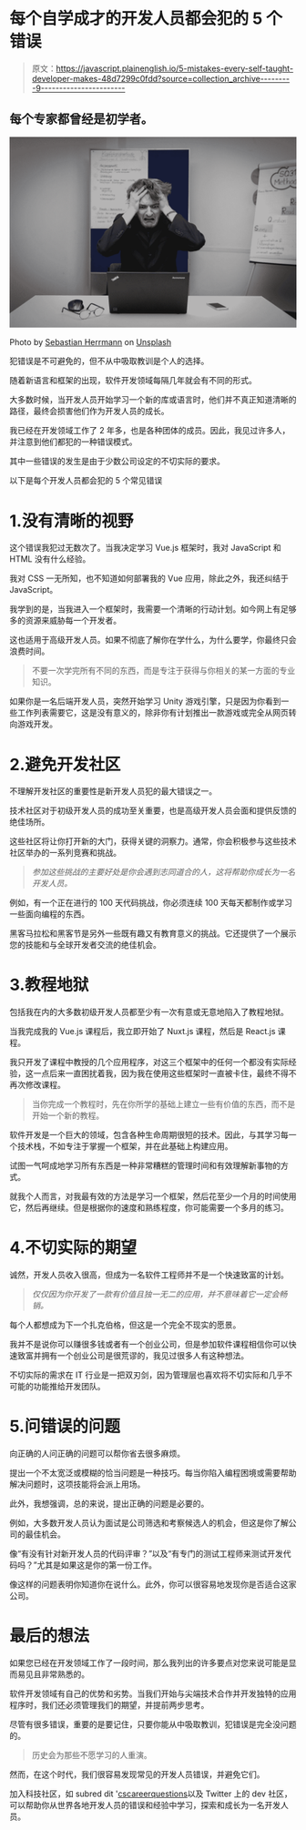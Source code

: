 # 每个自学成才的开发人员都会犯的 5 个错误

> 原文：<https://javascript.plainenglish.io/5-mistakes-every-self-taught-developer-makes-48d7299c0fdd?source=collection_archive---------9----------------------->

## 每个专家都曾经是初学者。

![](img/60158ad4147fa393af62a59aef848605.png)

Photo by [Sebastian Herrmann](https://unsplash.com/@officestock?utm_source=medium&utm_medium=referral) on [Unsplash](https://unsplash.com?utm_source=medium&utm_medium=referral)

犯错误是不可避免的，但不从中吸取教训是个人的选择。

随着新语言和框架的出现，软件开发领域每隔几年就会有不同的形式。

大多数时候，当开发人员开始学习一个新的库或语言时，他们并不真正知道清晰的路径，最终会损害他们作为开发人员的成长。

我已经在开发领域工作了 2 年多，也是各种团体的成员。因此，我见过许多人，并注意到他们都犯的一种错误模式。

其中一些错误的发生是由于少数公司设定的不切实际的要求。

以下是每个开发人员都会犯的 5 个常见错误

# 1.没有清晰的视野

这个错误我犯过无数次了。当我决定学习 Vue.js 框架时，我对 JavaScript 和 HTML 没有什么经验。

我对 CSS 一无所知，也不知道如何部署我的 Vue 应用，除此之外，我还纠结于 JavaScript。

我学到的是，当我进入一个框架时，我需要一个清晰的行动计划。如今网上有足够多的资源来威胁每一个开发者。

这也适用于高级开发人员。如果不彻底了解你在学什么，为什么要学，你最终只会浪费时间。

> 不要一次学完所有不同的东西，而是专注于获得与你相关的某一方面的专业知识。

如果你是一名后端开发人员，突然开始学习 Unity 游戏引擎，只是因为你看到一些工作列表需要它，这是没有意义的，除非你有计划推出一款游戏或完全从网页转向游戏开发。

# 2.避免开发社区

不理解开发社区的重要性是新开发人员犯的最大错误之一。

技术社区对于初级开发人员的成功至关重要，也是高级开发人员会面和提供反馈的绝佳场所。

这些社区将让你打开新的大门，获得关键的洞察力。通常，你会积极参与这些技术社区举办的一系列竞赛和挑战。

> *参加这些挑战的主要好处是你会遇到志同道合的人，这将帮助你成长为一名开发人员。*

例如，有一个正在进行的 100 天代码挑战，你必须连续 100 天每天都制作或学习一些面向编程的东西。

黑客马拉松和黑客节是另外一些既有趣又有教育意义的挑战。它还提供了一个展示您的技能和与全球开发者交流的绝佳机会。

# 3.教程地狱

包括我在内的大多数初级开发人员都至少有一次有意或无意地陷入了教程地狱。

当我完成我的 Vue.js 课程后，我立即开始了 Nuxt.js 课程，然后是 React.js 课程。

我只开发了课程中教授的几个应用程序，对这三个框架中的任何一个都没有实际经验，这一点后来一直困扰着我，因为我在使用这些框架时一直被卡住，最终不得不再次修改课程。

> 当你完成一个教程时，先在你所学的基础上建立一些有价值的东西，而不是开始一个新的教程。

软件开发是一个巨大的领域，包含各种生命周期很短的技术。因此，与其学习每一个技术栈，不如专注于掌握一个框架，并在此基础上构建应用。

试图一气呵成地学习所有东西是一种非常糟糕的管理时间和有效理解新事物的方式。

就我个人而言，对我最有效的方法是学习一个框架，然后花至少一个月的时间使用它，然后再继续。但是根据你的速度和熟练程度，你可能需要一个多月的练习。

# 4.不切实际的期望

诚然，开发人员收入很高，但成为一名软件工程师并不是一个快速致富的计划。

> *仅仅因为你开发了一款有价值且独一无二的应用，并不意味着它一定会畅销。*

每个人都想成为下一个扎克伯格，但这是一个完全不现实的愿景。

我并不是说你可以赚很多钱或者有一个创业公司，但是参加软件课程相信你可以快速致富并拥有一个创业公司是很荒谬的，我见过很多人有这种想法。

不切实际的需求在 IT 行业是一把双刃剑，因为管理层也喜欢将不切实际和几乎不可能的功能推给开发团队。

# 5.问错误的问题

向正确的人问正确的问题可以帮你省去很多麻烦。

提出一个不太宽泛或模糊的恰当问题是一种技巧。每当你陷入编程困境或需要帮助解决问题时，这项技能将会派上用场。

此外，我想强调，总的来说，提出正确的问题是必要的。

例如，大多数开发人员认为面试是公司筛选和考察候选人的机会，但这是你了解公司的最佳机会。

像“有没有针对新开发人员的代码评审？”以及“有专门的测试工程师来测试开发代码吗？”尤其是如果这是你的第一份工作。

像这样的问题表明你知道你在说什么。此外，你可以很容易地发现你是否适合这家公司。

# 最后的想法

如果您已经在开发领域工作了一段时间，那么我列出的许多要点对您来说可能是显而易见且非常熟悉的。

软件开发领域有自己的优势和劣势。当我们开始与尖端技术合作并开发独特的应用程序时，我们还必须管理我们的期望，并提前两步思考。

尽管有很多错误，重要的是要记住，只要你能从中吸取教训，犯错误是完全没问题的。

> 历史会为那些不愿学习的人重演。

然而，在这个时代，我们很容易发现常见的开发人员错误，并避免它们。

加入科技社区，如 subred dit '[cscareerquestions](https://www.reddit.com/r/cscareerquestions/)以及 Twitter 上的 dev 社区，可以帮助你从世界各地开发人员的错误和经验中学习，探索和成长为一名开发人员。